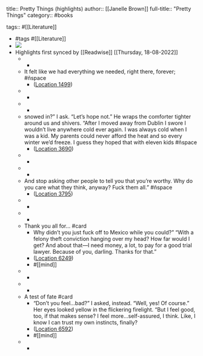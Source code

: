 title:: Pretty Things (highlights)
author:: [[Janelle Brown]]
full-title:: "Pretty Things"
category:: #books

tags:: #[[Literature]]

- #tags #[[Literature]]
- ![](https://m.media-amazon.com/images/I/91be5itnaAL._SY160.jpg)
- Highlights first synced by [[Readwise]] [[Thursday, 18-08-2022]]
	- -
	- It felt like we had everything we needed, right there, forever; #ñspace
		- ([Location 1499](https://readwise.io/to_kindle?action=open&asin=B087FDL5VJ&location=1499))
	- -
	- -
	- snowed in?” I ask. “Let’s hope not.” He wraps the comforter tighter around us and shivers. “After I moved away from Dublin I swore I wouldn’t live anywhere cold ever again. I was always cold when I was a kid. My parents could never afford the heat and so every winter we’d freeze. I guess they hoped that with eleven kids #ñspace
		- ([Location 3690](https://readwise.io/to_kindle?action=open&asin=B087FDL5VJ&location=3690))
	- -
	- -
	- And stop asking other people to tell you that you’re worthy. Why do you care what they think, anyway? Fuck them all.” #ñspace
		- ([Location 3795](https://readwise.io/to_kindle?action=open&asin=B087FDL5VJ&location=3795))
	- -
	- -
	- Thank you all for... #card
		- Why didn’t you just fuck off to Mexico while you could?” “With a felony theft conviction hanging over my head? How far would I get? And about that—I need money, a lot, to pay for a good trial lawyer. Because of you, darling. Thanks for that.”
		- ([Location 6249](https://readwise.io/to_kindle?action=open&asin=B087FDL5VJ&location=6249))
		- #[[mind]]
	- -
	- -
	- A test of fate #card
		- “Don’t you feel…bad?” I asked, instead. “Well, yes! Of course.” Her eyes looked yellow in the flickering firelight. “But I feel good, too, if that makes sense? I feel more…self-assured, I think. Like, I know I can trust my own instincts, finally?
		- ([Location 6592](https://readwise.io/to_kindle?action=open&asin=B087FDL5VJ&location=6592))
		- #[[mind]]
	- -